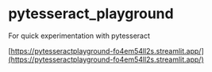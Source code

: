 # pytesseract_playground
For quick experimentation with pytesseract

[https://pytesseractplayground-fo4em54ll2s.streamlit.app/](https://pytesseractplayground-fo4em54ll2s.streamlit.app/)
